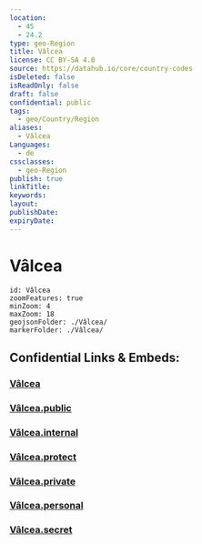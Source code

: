 ```yaml
---
location:
  - 45
  - 24.2
type: geo-Region
title: Vâlcea
license: CC BY-SA 4.0
source: https://datahub.io/core/country-codes
isDeleted: false
isReadOnly: false
draft: false
confidential: public
tags:
  - geo/Country/Region
aliases:
  - Vâlcea
Languages:
  - de
cssclasses:
  - geo-Region
publish: true
linkTitle:
keywords:
layout:
publishDate:
expiryDate:
---
```


# Vâlcea

```leaflet
id: Vâlcea
zoomFeatures: true 
minZoom: 4 
maxZoom: 18
geojsonFolder: ./Vâlcea/
markerFolder: ./Vâlcea/
```


## Confidential Links & Embeds: 

### [Vâlcea](/_Standards/Earth/Continent/Europe/Europe~East/Romania/Regions~Romania/Romania~Sud-Vest_Oltenia/Vâlcea.md) 

### [Vâlcea.public](/_public/Earth/Continent/Europe/Europe~East/Romania/Regions~Romania/Romania~Sud-Vest_Oltenia/Vâlcea.public.md) 

### [Vâlcea.internal](/_internal/Earth/Continent/Europe/Europe~East/Romania/Regions~Romania/Romania~Sud-Vest_Oltenia/Vâlcea.internal.md) 

### [Vâlcea.protect](/_protect/Earth/Continent/Europe/Europe~East/Romania/Regions~Romania/Romania~Sud-Vest_Oltenia/Vâlcea.protect.md) 

### [Vâlcea.private](/_private/Earth/Continent/Europe/Europe~East/Romania/Regions~Romania/Romania~Sud-Vest_Oltenia/Vâlcea.private.md) 

### [Vâlcea.personal](/_personal/Earth/Continent/Europe/Europe~East/Romania/Regions~Romania/Romania~Sud-Vest_Oltenia/Vâlcea.personal.md) 

### [Vâlcea.secret](/_secret/Earth/Continent/Europe/Europe~East/Romania/Regions~Romania/Romania~Sud-Vest_Oltenia/Vâlcea.secret.md)

